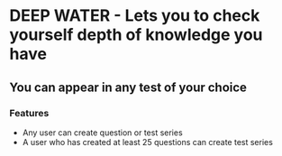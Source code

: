 # DEEP WATER - Lets you to check yourself depth of knowledge you have

## You can appear in any test of your choice 

### Features 

- Any user can create question or test series
- A user who has created at least 25 questions can create test series 